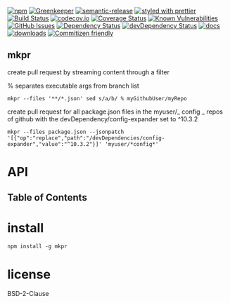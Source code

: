 [![npm](https://img.shields.io/npm/v/mkpr.svg)](https://www.npmjs.com/package/mkpr)
[![Greenkeeper](https://badges.greenkeeper.io/arlac77/mkpr.svg)](https://greenkeeper.io/)
[![semantic-release](https://img.shields.io/badge/%20%20%F0%9F%93%A6%F0%9F%9A%80-semantic--release-e10079.svg)](https://github.com/arlac77/mkpr)
[![styled with prettier](https://img.shields.io/badge/styled_with-prettier-ff69b4.svg)](https://github.com/prettier/prettier)
[![Build Status](https://secure.travis-ci.org/arlac77/mkpr.png)](http://travis-ci.org/arlac77/mkpr)
[![codecov.io](http://codecov.io/github/arlac77/mkpr/coverage.svg?branch=master)](http://codecov.io/github/arlac77/mkpr?branch=master)
[![Coverage Status](https://coveralls.io/repos/arlac77/mkpr/badge.svg)](https://coveralls.io/r/arlac77/mkpr)
[![Known Vulnerabilities](https://snyk.io/test/github/arlac77/mkpr/badge.svg)](https://snyk.io/test/github/arlac77/mkpr)
[![GitHub Issues](https://img.shields.io/github/issues/arlac77/mkpr.svg?style=flat-square)](https://github.com/arlac77/mkpr/issues)
[![Dependency Status](https://david-dm.org/arlac77/mkpr.svg)](https://david-dm.org/arlac77/mkpr)
[![devDependency Status](https://david-dm.org/arlac77/mkpr/dev-status.svg)](https://david-dm.org/arlac77/mkpr#info=devDependencies)
[![docs](http://inch-ci.org/github/arlac77/mkpr.svg?branch=master)](http://inch-ci.org/github/arlac77/mkpr)
[![downloads](http://img.shields.io/npm/dm/mkpr.svg?style=flat-square)](https://npmjs.org/package/mkpr)
[![Commitizen friendly](https://img.shields.io/badge/commitizen-friendly-brightgreen.svg)](http://commitizen.github.io/cz-cli/)

## mkpr

create pull request by streaming content through a filter

% separates executable args from branch list

```shell
mkpr --files '**/*.json' sed s/a/b/ % myGithubUser/myRepo
```

create pull request for all package.json files in the myuser/_ config _ repos of github
with the devDependency/config-expander set to ^10.3.2

```shell
mkpr --files package.json --jsonpatch '[{"op":"replace","path":"/devDependencies/config-expander","value":"^10.3.2"}]' 'myuser/*config*'
```

# API

<!-- Generated by documentation.js. Update this documentation by updating the source code. -->

## Table of Contents

# install

```shell
npm install -g mkpr
```

# license

BSD-2-Clause
